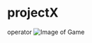 projectX
========
<addr>operator
![Image of Game](http://www.picturesnew.com/media/images/x-picture.png)

